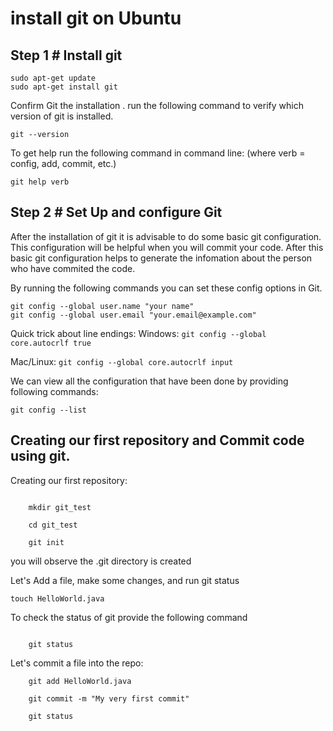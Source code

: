 # install git on Ubuntu

## Step 1 # Install git
```
sudo apt-get update
sudo apt-get install git
```
Confirm Git the installation . run the following command to verify which version of git is installed.
```
git --version
```

To get help run the following command in command line: (where verb = config, add, commit, etc.) 

```
git help verb 
```

## Step 2 # Set Up and configure Git
After the installation of git it is advisable to do some basic git configuration. This configuration will be helpful when you will commit your code. After this basic git configuration helps to generate the infomation about the person who have commited the code.

By running the following commands you can set these config options in Git.
```
git config --global user.name "your name"
git config --global user.email "your.email@example.com"
```
Quick trick about line endings:
Windows:     ```git config --global core.autocrlf true```

Mac/Linux:    ```git config --global core.autocrlf input ```

We can view all the configuration that have been done by providing following commands:
```
git config --list
```

## Creating our first repository and Commit code using git.
Creating our first repository:
```

    mkdir git_test

    cd git_test

    git init 
```
you will observe the .git directory is created


Let's Add a file, make some changes, and run git status

```
touch HelloWorld.java
```

To check the status of git provide the following command
```

    git status 
```

Let's commit a file into the repo:

```
    git add HelloWorld.java

    git commit -m "My very first commit"

    git status 
```


    
